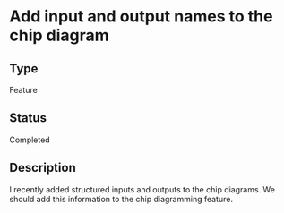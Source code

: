 # Add input and output names to the chip diagram

## Type

Feature

## Status

Completed

## Description

I recently added structured inputs and outputs to the chip diagrams. We should
add this information to the chip diagramming feature.